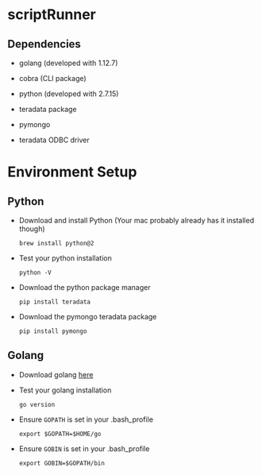 
# scriptRunner


## Dependencies

- golang (developed with 1.12.7)

- cobra (CLI package)

- python (developed with 2.7.15)

- teradata package

- pymongo

- teradata ODBC driver


# Environment Setup

## Python
  
  - Download and install Python (Your mac probably already has it installed though)

    `brew install python@2`

  - Test your python installation

    `python -V`

  - Download the python package manager

    `pip install teradata`

  - Download the pymongo teradata package

    `pip install pymongo`


## Golang

  - Download golang [here](https://golang.org/dl/)

  - Test your golang installation

    `go version`
  
  - Ensure `GOPATH` is set in your .bash_profile

    `export $GOPATH=$HOME/go`

  - Ensure `GOBIN` is set in your .bash_profile

    `export GOBIN=$GOPATH/bin`
